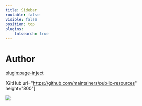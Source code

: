 ```yaml
---
title: Sidebar
routable: false
visible: false
position: top
plugins:
    tntsearch: true
---
```


# Author

[plugin:page-inject](/author)

<a class="embedly-card" href="https://github.community/"></a>

[GitHub url="https://github.com/maintainers/public-resources" height="800"]

<a href="https://www.exoclick.com/?login=EndiHariadi19"><img src="https://www.exoclick.com/banners/300x425.gif" border="0" class="rounded mx-auto d-block"></a>
